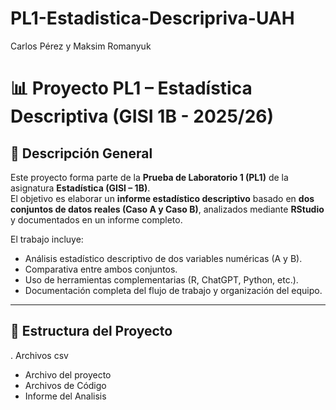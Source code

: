 # PL1-Estadistica-Descripriva-UAH
Carlos Pérez y Maksim Romanyuk
# 📊 Proyecto PL1 – Estadística Descriptiva (GISI 1B - 2025/26)

## 🧩 Descripción General
Este proyecto forma parte de la **Prueba de Laboratorio 1 (PL1)** de la asignatura **Estadística (GISI – 1B)**.  
El objetivo es elaborar un **informe estadístico descriptivo** basado en **dos conjuntos de datos reales (Caso A y Caso B)**, analizados mediante **RStudio** y documentados en un informe completo.

El trabajo incluye:
- Análisis estadístico descriptivo de dos variables numéricas (A y B).
- Comparativa entre ambos conjuntos.
- Uso de herramientas complementarias (R, ChatGPT, Python, etc.).
- Documentación completa del flujo de trabajo y organización del equipo.

---

## 📁 Estructura del Proyecto
. Archivos csv
- Archivo del proyecto
- Archivos de Código
- Informe del Analisis
